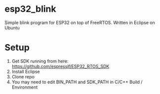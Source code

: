 # esp32_blink
Simple blink program for ESP32 on top of FreeRTOS. Written in Eclipse on Ubuntu

# Setup
1. Get SDK running from here: https://github.com/espressif/ESP32_RTOS_SDK
2. Install Eclipse
3. Clone repo
4. You may need to edit BIN_PATH and SDK_PATH in C/C++ Build / Environment
